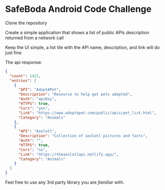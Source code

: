 # SafeBoda Android Code Challenge

Clone the repository

Create a simple application that shows a list of public APIs description returned from a network call

Keep the UI simple, a list tile with the API name, description, and link will do just fine

The api response:

```JSON
{
  "count": 1425,
  "entries": [
    {
      "API": "AdoptAPet",
      "Description": "Resource to help get pets adopted",
      "Auth": "apiKey",
      "HTTPS": true,
      "Cors": "yes",
      "Link": "https://www.adoptapet.com/public/apis/pet_list.html",
      "Category": "Animals"
    },
    {
      "API": "Axolotl",
      "Description": "Collection of axolotl pictures and facts",
      "Auth": "",
      "HTTPS": true,
      "Cors": "no",
      "Link": "https://theaxolotlapi.netlify.app/",
      "Category": "Animals"
    }
  ]
}
```

Feel free to use any 3rd party library you are *familiar* with.